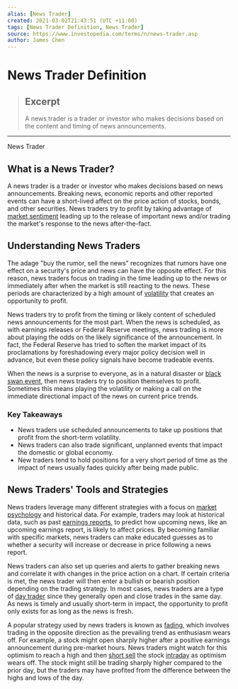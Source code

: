 ```yaml
---
alias: [News Trader]
created: 2021-03-02T21:43:51 (UTC +11:00)
tags: [News Trader Definition, News Trader]
source: https://www.investopedia.com/terms/n/news-trader.asp
author: James Chen
---
```


# News Trader Definition

> ## Excerpt
> A news trader is a trader or investor who makes decisions based on the content and timing of news announcements.

---

News Trader
## What is a News Trader?

A news trader is a trader or investor who makes decisions based on news announcements. Breaking news, economic reports and other reported events can have a short-lived affect on the price action of stocks, bonds, and other securities. News traders try to profit by taking advantage of [market sentiment](https://www.investopedia.com/terms/m/marketsentiment.asp) leading up to the release of important news and/or trading the market's response to the news after-the-fact.

## Understanding News Traders

The adage "buy the rumor, sell the news" recognizes that rumors have one effect on a security's price and news can have the opposite effect. For this reason, news traders focus on trading in the time leading up to the news or immediately after when the market is still reacting to the news. These periods are characterized by a high amount of [volatility](https://www.investopedia.com/terms/v/volatility.asp) that creates an opportunity to profit.

News traders try to profit from the timing or likely content of scheduled news announcements for the most part. When the news is scheduled, as with earnings releases or Federal Reserve meetings, news trading is more about playing the odds on the likely significance of the announcement. In fact, the Federal Reserve has tried to soften the market impact of its proclamations by foreshadowing every major policy decision well in advance, but even these policy signals have become tradeable events.

When the news is a surprise to everyone, as in a natural disaster or [black swan event](https://www.investopedia.com/terms/b/blackswan.asp), then news traders try to position themselves to profit. Sometimes this means playing the volatility or making a call on the immediate directional impact of the news on current price trends.

### Key Takeaways

-   News traders use scheduled announcements to take up positions that profit from the short-term volatility.
-   News traders can also trade significant, unplanned events that impact the domestic or global economy.
-   New traders tend to hold positions for a very short period of time as the impact of news usually fades quickly after being made public.

## News Traders' Tools and Strategies

News traders leverage many different strategies with a focus on [market psychology](https://www.investopedia.com/terms/m/marketpsychology.asp) and historical data. For example, traders may look at historical data, such as past [earnings reports](https://www.investopedia.com/terms/e/earningsreport.asp), to predict how upcoming news, like an upcoming earnings report, is likely to affect prices. By becoming familiar with specific markets, news traders can make educated guesses as to whether a security will increase or decrease in price following a news report.

News traders can also set up queries and alerts to gather breaking news and correlate it with changes in the price action on a chart. If certain criteria is met, the news trader will then enter a bullish or bearish position depending on the trading strategy. In most cases, news traders are a type of [day trader](https://www.investopedia.com/terms/d/daytrader.asp) since they generally open and close trades in the same day. As news is timely and usually short-term in impact, the opportunity to profit only exists for as long as the news is fresh.

A popular strategy used by news traders is known as [fading](https://www.investopedia.com/terms/f/fade.asp), which involves trading in the opposite direction as the prevailing trend as enthusiasm wears off. For example, a stock might open sharply higher after a positive earnings announcement during pre-market hours. News traders might watch for this optimism to reach a high and then [short sell](https://www.investopedia.com/terms/s/shortselling.asp) the stock [intraday](https://www.investopedia.com/terms/i/intraday.asp) as optimism wears off. The stock might still be trading sharply higher compared to the prior day, but the traders may have profited from the difference between the highs and lows of the day.
